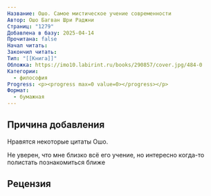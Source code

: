 ```yaml
---
Название: Ошо. Самое мистическое учение современности
Автор: Ошо Багван Шри Раджни
Страниц: "1279"
Добавлена в базу: 2025-04-14
Прочитана: false
Начал читать: 
Закончил читать: 
Тип: "[[Книга]]"
Обложка: https://imo10.labirint.ru/books/290857/cover.jpg/484-0
Категории:
  - философия
Progress: <p><progress max=0 value=0></progress></p>
Формат:
  - бумажная
---
```

## Причина добавления

Нравятся некоторые цитаты Ошо. 

Не уверен, что мне близко всё его учение, но интересно когда-то полистать познакомиться ближе
## Рецензия
